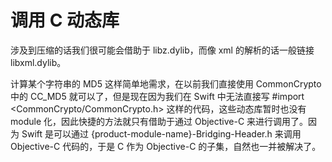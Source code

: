 # 调用 C 动态库

涉及到压缩的话我们很可能会借助于 libz.dylib，而像 xml 的解析的话一般链接 libxml.dylib。

计算某个字符串的 MD5 这样简单地需求，在以前我们直接使用 CommonCrypto 中的 CC_MD5 就可以了，但是现在因为我们在 Swift 中无法直接写 #import <CommonCrypto/CommonCrypto.h> 这样的代码，这些动态库暂时也没有 module 化，因此快捷的方法就只有借助于通过 Objective-C 来进行调用了。因为 Swift 是可以通过 {product-module-name}-Bridging-Header.h 来调用 Objective-C 代码的，于是 C 作为 Objective-C 的子集，自然也一并被解决了。

